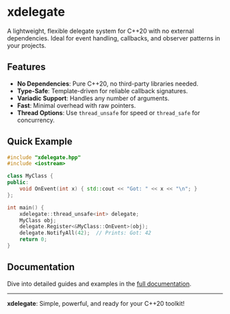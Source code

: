 # **xdelegate**

A lightweight, flexible delegate system for C++20 with no external dependencies. Ideal for event handling, callbacks, and observer patterns in your projects.

## **Features**
- **No Dependencies**: Pure C++20, no third-party libraries needed.
- **Type-Safe**: Template-driven for reliable callback signatures.
- **Variadic Support**: Handles any number of arguments.
- **Fast**: Minimal overhead with raw pointers.
- **Thread Options**: Use `thread_unsafe` for speed or `thread_safe` for concurrency.

## **Quick Example**
```cpp
#include "xdelegate.hpp"
#include <iostream>

class MyClass {
public:
    void OnEvent(int x) { std::cout << "Got: " << x << "\n"; }
};

int main() {
    xdelegate::thread_unsafe<int> delegate;
    MyClass obj;
    delegate.Register<&MyClass::OnEvent>(obj);
    delegate.NotifyAll(42);  // Prints: Got: 42
    return 0;
}
```

## **Documentation**
Dive into detailed guides and examples in the [full documentation](https://github.com/LIONant-depot/xdelegate/blob/main/documentation/documentation.md).

---

**xdelegate**: Simple, powerful, and ready for your C++20 toolkit!